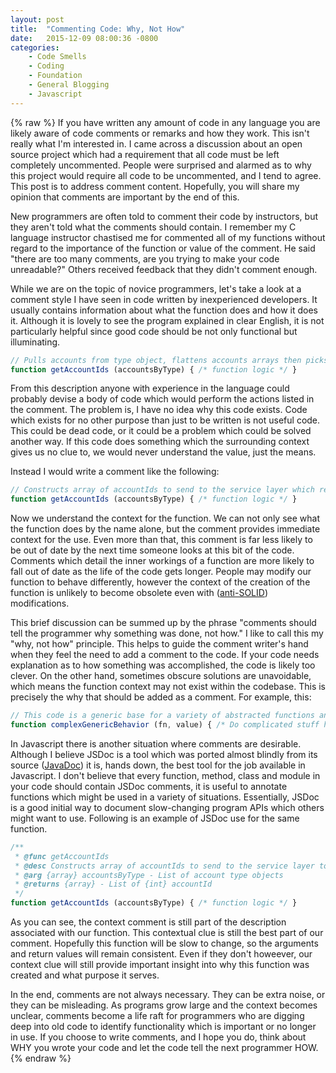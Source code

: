 ```yaml
---
layout: post
title:  "Commenting Code: Why, Not How"
date:   2015-12-09 08:00:36 -0800
categories:
    - Code Smells
    - Coding
    - Foundation
    - General Blogging
    - Javascript
---
```

{% raw %}
If you have written any amount of code in any language you are likely aware of code comments or remarks and how they work. This isn't really what I'm interested in. I came across a discussion about an open source project which had a requirement that all code must be left completely uncommented. People were surprised and alarmed as to why this project would require all code to be uncommented, and I tend to agree. This post is to address comment content.  Hopefully, you will share my opinion that comments are important by the end of this.

New programmers are often told to comment their code by instructors, but they aren't told what the comments should contain.  I remember my C language instructor chastised me for commented all of my functions without regard to the importance of the function or value of the comment.  He said "there are too many comments, are you trying to make your code unreadable?" Others received feedback that they didn't comment enough.

While we are on the topic of novice programmers, let's take a look at a comment style I have seen in code written by inexperienced developers.  It usually contains information about what the function does and how it does it.  Although it is lovely to see the program explained in clear English, it is not particularly helpful since good code should be not only functional but illuminating.

```javascript
// Pulls accounts from type object, flattens accounts arrays then picks accountId from objects 
function getAccountIds (accountsByType) { /* function logic */ }
```

From this description anyone with experience in the language could probably devise a body of code which would perform the actions listed in the comment.  The problem is, I have no idea why this code exists.  Code which exists for no other purpose than just to be written is not useful code.  This could be dead code, or it could be a problem which could be solved another way.  If this code does something which the surrounding context gives us no clue to, we would never understand the value, just the means.

Instead I would write a comment like the following:

```javascript
// Constructs array of accountIds to send to the service layer which returns updated account information
function getAccountIds (accountsByType) { /* function logic */ }
```

Now we understand the context for the function.  We can not only see what the function does by the name alone, but the comment provides immediate context for the use. Even more than that, this comment is far less likely to be out of date by the next time someone looks at this bit of the code.  Comments which detail the inner workings of a function are more likely to fall out of date as the life of the code gets longer.  People may modify our function to behave differently, however the context of the creation of the function is unlikely to become obsolete even with (<a href="http://www.chrisstead.net/archives/813/mainstay-monday-solid-openclosed-principle/" target="_blank">anti-SOLID</a>) modifications.

This brief discussion can be summed up by the phrase "comments should tell the programmer why something was done, not how."  I like to call this my "why, not how" principle. This helps to guide the comment writer's hand when they feel the need to add a comment to the code.  If your code needs explanation as to how something was accomplished, the code is likely too clever. On the other hand, sometimes obscure solutions are unavoidable, which means the function context may not exist within the codebase. This is precisely the why that should be added as a comment. For example, this:

```javascript
// This code is a generic base for a variety of abstracted functions and is not intended for use alone
function complexGenericBehavior (fn, value) { /* Do complicated stuff here */ }
```

In Javascript there is another situation where comments are desirable. Although I believe JSDoc is a tool which was ported almost blindly from its source (<a href="http://www.oracle.com/technetwork/articles/java/index-jsp-135444.html" target="_blank">JavaDoc</a>) it is, hands down, the best tool for the job available in Javascript. I don't believe that every function, method, class and module in your code should contain JSDoc comments, it is useful to annotate functions which might be used in a variety of situations.  Essentially, JSDoc is a good initial way to document slow-changing program APIs which others might want to use.  Following is an example of JSDoc use for the same function.

```javascript
/**
 * @func getAccountIds
 * @desc Constructs array of accountIds to send to the service layer to capture updated account information
 * @arg {array} accountsByType - List of account type objects
 * @returns {array} - List of {int} accountId
 */
function getAccountIds (accountsByType) { /* function logic */ }
```

As you can see, the context comment is still part of the description associated with our function.  This contextual clue is still the best part of our comment.  Hopefully this function will be slow to change, so the arguments and return values will remain consistent.  Even if they don't howeever, our context clue will still provide important insight into why this function was created and what purpose it serves.

In the end, comments are not always necessary.  They can be extra noise, or they can be misleading. As programs grow large and the context becomes unclear, comments become a life raft for programmers who are digging deep into old code to identify functionality which is important or no longer in use.  If you choose to write comments, and I hope you do, think about WHY you wrote your code and let the code tell the next programmer HOW.
{% endraw %}
    